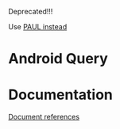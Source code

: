 Deprecated!!!

Use [PAUL instead](https://github.com/Sophoun/paul)

# Android Query

# Documentation
[Document references](documentation/android-query/index.md)
